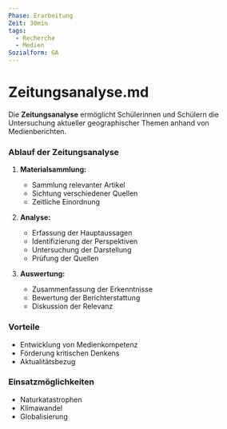 ```yaml
---
Phase: Erarbeitung
Zeit: 30min
tags:
  - Recherche
  - Medien
Sozialform: GA
---
```


# Zeitungsanalyse.md

Die **Zeitungsanalyse** ermöglicht Schülerinnen und Schülern die Untersuchung aktueller geographischer Themen anhand von Medienberichten.

### Ablauf der Zeitungsanalyse

1. **Materialsammlung:**
   - Sammlung relevanter Artikel
   - Sichtung verschiedener Quellen
   - Zeitliche Einordnung

2. **Analyse:**
   - Erfassung der Hauptaussagen
   - Identifizierung der Perspektiven
   - Untersuchung der Darstellung
   - Prüfung der Quellen

3. **Auswertung:**
   - Zusammenfassung der Erkenntnisse
   - Bewertung der Berichterstattung
   - Diskussion der Relevanz

### Vorteile
- Entwicklung von Medienkompetenz
- Förderung kritischen Denkens
- Aktualitätsbezug

### Einsatzmöglichkeiten
- Naturkatastrophen
- Klimawandel
- Globalisierung
